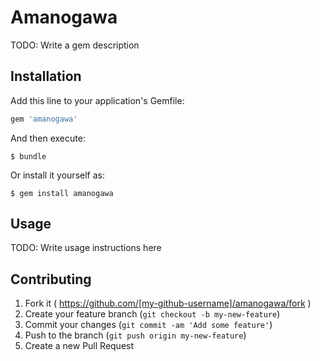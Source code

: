 # Amanogawa

TODO: Write a gem description

## Installation

Add this line to your application's Gemfile:

```ruby
gem 'amanogawa'
```

And then execute:

    $ bundle

Or install it yourself as:

    $ gem install amanogawa

## Usage

TODO: Write usage instructions here

## Contributing

1. Fork it ( https://github.com/[my-github-username]/amanogawa/fork )
2. Create your feature branch (`git checkout -b my-new-feature`)
3. Commit your changes (`git commit -am 'Add some feature'`)
4. Push to the branch (`git push origin my-new-feature`)
5. Create a new Pull Request

